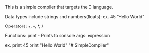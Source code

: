 This is a simple compiler that targets the C language.

Data types include strings and numbers(floats):
    ex.
        45
        "Hello World"

Operators:
    +, -, *, /

Functions:
print - Prints to console
    args: expression

ex.
    print 45
    print "Hello World"
"# SimpleCompiler" 

